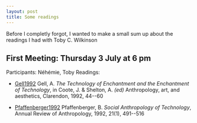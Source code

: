 ```yaml
---
layout: post
title: Some readings
---
```



Before I completly forgot, I wanted to make a small sum up about the readings I had with Toby C. Wilkinson

## First Meeting: Thursday 3 July at 6 pm

Participants: Néhémie, Toby
Readings: 

  - [Gell1992](http://www.utexas.edu/courses/arh400/lectures/301/Text3.pdf)
Gell, A. *The Technology of Enchantment and the Enchantment of Technology*, in Coote, J. & Shelton, A. *(ed)* Anthropology, art, and aesthetics, Clarendon, 1992, 44--60

  - [Pfaffenberger1992](http://dx.doi.org/10.1146/annurev.an.21.100192.002423)
Pfaffenberger, B. *Social Anthropology of Technology*, Annual Review of Anthropology, 1992, 21(1), 491--516



